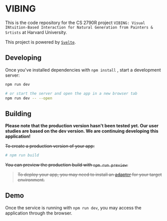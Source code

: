 # VIBING

This is the code repository for the CS 2790R project `VIBING: Visual INtuition-Based Interaction for Natural Generation from Painters & Srtists` at Harvard University.

This project is powered by [`Svelte`](https://github.com/sveltejs/svelte).

<!-- ## Creating a project

If you're seeing this, you've probably already done this step. Congrats!

```bash
# create a new project in the current directory
npx sv create

# create a new project in my-app
npx sv create my-app
``` -->

## Developing

Once you've installed dependencies with `npm install` , start a development server:

```bash
npm run dev

# or start the server and open the app in a new browser tab
npm run dev -- --open
```

## Building

**Please note that the production version hasn't been tested yet. Our user studies are based on the dev version. We are continuing developing this application!**

~~To create a production version of your app:~~

```bash
# npm run build
```

~~You can preview the production build with `npm run preview`.~~

> ~~To deploy your app, you may need to install an [adapter](https://svelte.dev/docs/kit/adapters) for your target environment.~~

## Demo
Once the service is running with `npm run dev`, you may access the application through the browser.
